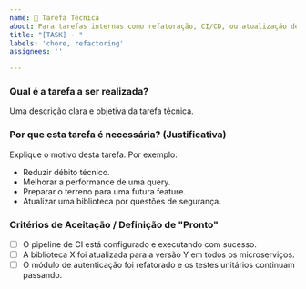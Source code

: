 ```yaml
---
name: 📝 Tarefa Técnica
about: Para tarefas internas como refatoração, CI/CD, ou atualização de dependências.
title: "[TASK] - "
labels: 'chore, refactoring'
assignees: ''

---
```


### Qual é a tarefa a ser realizada?

Uma descrição clara e objetiva da tarefa técnica.

### Por que esta tarefa é necessária? (Justificativa)

Explique o motivo desta tarefa. Por exemplo:

- Reduzir débito técnico.
- Melhorar a performance de uma query.
- Preparar o terreno para uma futura feature.
- Atualizar uma biblioteca por questões de segurança.

### Critérios de Aceitação / Definição de "Pronto"

- [ ] O pipeline de CI está configurado e executando com sucesso.
- [ ] A biblioteca X foi atualizada para a versão Y em todos os microserviços.
- [ ] O módulo de autenticação foi refatorado e os testes unitários continuam passando.
